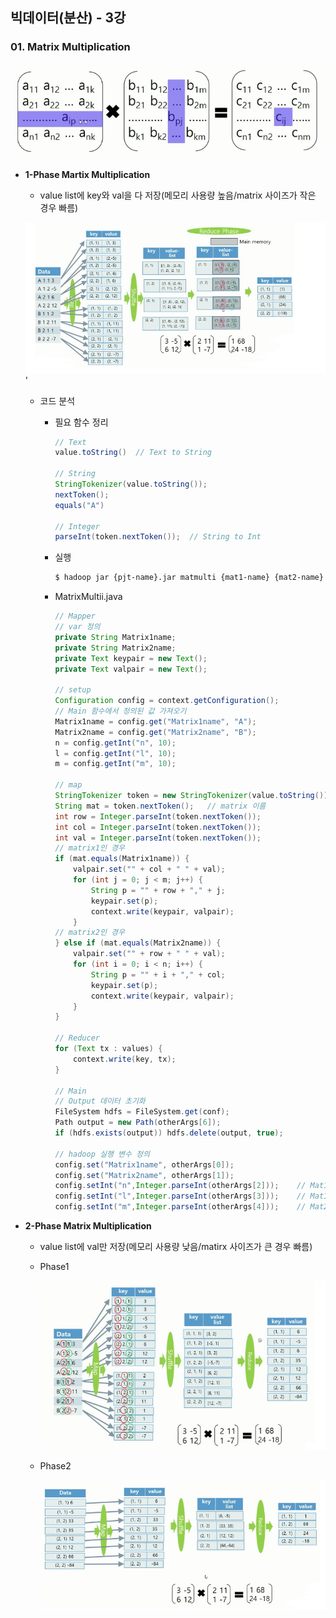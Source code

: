 ## 빅데이터(분산) - 3강

### 01. Matrix Multiplication

![matrix-multiplication](BigData-Distribution-03.assets/matrix-multiplication.PNG)

- **1-Phase Martix Multiplication**

  - value list에 key와 val을 다 저장(메모리 사용량 높음/matrix 사이즈가 작은 경우 빠름)

  ![1-phase-matrix-multi](BigData-Distribution-03.assets/1-phase-matrix-multi.PNG)'

  - 코드 분석

    - 필요 함수 정리

      ```java
      // Text
      value.toString()	// Text to String
          
      // String
      StringTokenizer(value.toString());
      nextToken();
      equals("A")
          
      // Integer
      parseInt(token.nextToken());	// String to Int
      ```

    - 실행

      ```bash
      $ hadoop jar {pjt-name}.jar matmulti {mat1-name} {mat2-name} {n} {l} {m} matmulti_test matmulti_test_out
      ```

    - MatrixMultii.java

      ```java
      // Mapper
      // var 정의
      private String Matrix1name;
      private String Matrix2name;
      private Text keypair = new Text();
      private Text valpair = new Text();
      
      // setup
      Configuration config = context.getConfiguration();
      // Main 함수에서 정의된 값 가져오기
      Matrix1name = config.get("Matrix1name", "A");
      Matrix2name = config.get("Matrix2name", "B");
      n = config.getInt("n", 10);
      l = config.getInt("l", 10);
      m = config.getInt("m", 10);
      
      // map
      StringTokenizer token = new StringTokenizer(value.toString());
      String mat = token.nextToken();	// matrix 이름
      int row = Integer.parseInt(token.nextToken());
      int col = Integer.parseInt(token.nextToken());
      int val = Integer.parseInt(token.nextToken());
      // matrix1인 경우
      if (mat.equals(Matrix1name)) {
          valpair.set("" + col + " " + val);
          for (int j = 0; j < m; j++) {
              String p = "" + row + "," + j;
              keypair.set(p);
              context.write(keypair, valpair);
          }
      // matrix2인 경우
      } else if (mat.equals(Matrix2name)) {
          valpair.set("" + row + " " + val);
          for (int i = 0; i < n; i++) {
              String p = "" + i + "," + col;
              keypair.set(p);
              context.write(keypair, valpair);
          }
      }
      
      // Reducer
      for (Text tx : values) {
          context.write(key, tx);
      }
      
      // Main
      // Output 데이터 초기화
      FileSystem hdfs = FileSystem.get(conf);
      Path output = new Path(otherArgs[6]);
      if (hdfs.exists(output)) hdfs.delete(output, true);
      
      // hadoop 실행 변수 정의
      config.set("Matrix1name", otherArgs[0]);
      config.set("Matrix2name", otherArgs[1]);
      config.setInt("n",Integer.parseInt(otherArgs[2]));	// Mat1 Num of rows
      config.setInt("l",Integer.parseInt(otherArgs[3]));	// Mat1 Num of cols (Mat2 Num of rows)
      config.setInt("m",Integer.parseInt(otherArgs[4]));	// Mat2 Num of cols
      ```

- **2-Phase Matrix Multiplication**

  - value list에 val만 저장(메모리 사용량 낮음/matirx 사이즈가 큰 경우 빠름)

  - Phase1

    ![2-phase-1](BigData-Distribution-03.assets/2-phase-1.PNG) 

  - Phase2

    ![2-phase-2](BigData-Distribution-03.assets/2-phase-2.PNG) 

